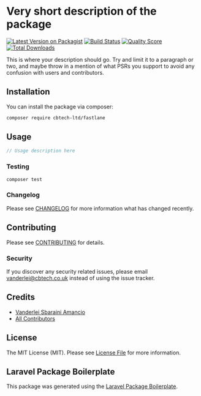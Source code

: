 # Very short description of the package

[![Latest Version on Packagist](https://img.shields.io/packagist/v/cbtech-ltd/fastlane.svg?style=flat-square)](https://packagist.org/packages/cbtech-ltd/fastlane)
[![Build Status](https://img.shields.io/travis/cbtech-ltd/fastlane/master.svg?style=flat-square)](https://travis-ci.org/cbtech-ltd/fastlane)
[![Quality Score](https://img.shields.io/scrutinizer/g/cbtech-ltd/fastlane.svg?style=flat-square)](https://scrutinizer-ci.com/g/cbtech-ltd/fastlane)
[![Total Downloads](https://img.shields.io/packagist/dt/cbtech-ltd/fastlane.svg?style=flat-square)](https://packagist.org/packages/cbtech-ltd/fastlane)

This is where your description should go. Try and limit it to a paragraph or two, and maybe throw in a mention of what PSRs you support to avoid any confusion with users and contributors.

## Installation

You can install the package via composer:

```bash
composer require cbtech-ltd/fastlane
```

## Usage

``` php
// Usage description here
```

### Testing

``` bash
composer test
```

### Changelog

Please see [CHANGELOG](CHANGELOG.md) for more information what has changed recently.

## Contributing

Please see [CONTRIBUTING](CONTRIBUTING.md) for details.

### Security

If you discover any security related issues, please email vanderlei@cbtech.co.uk instead of using the issue tracker.

## Credits

- [Vanderlei Sbaraini Amancio](https://github.com/cbtech-ltd)
- [All Contributors](../../contributors)

## License

The MIT License (MIT). Please see [License File](LICENSE.md) for more information.

## Laravel Package Boilerplate

This package was generated using the [Laravel Package Boilerplate](https://laravelpackageboilerplate.com).